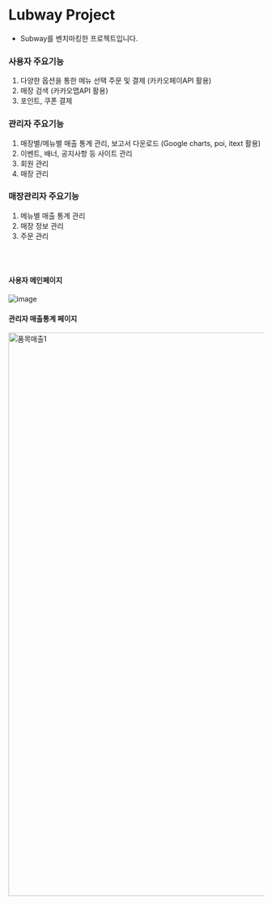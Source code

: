 # Lubway Project 

- Subway를 벤치마킹한 프로젝트입니다.


### 사용자 주요기능
1. 다양한 옵션을 통한 메뉴 선택 주문 및 결제 (카카오페이API 활용)
2. 매장 검색 (카카오맵API 활용)
3. 포인트, 쿠폰 결제

### 관리자 주요기능
1. 매장별/메뉴별 매출 통계 관리, 보고서 다운로드 (Google charts, poi, itext 활용)
2. 이벤트, 배너, 공지사항 등 사이트 관리
3. 회원 관리
4. 매장 관리

### 매장관리자 주요기능
1. 메뉴별 매출 통계 관리
2. 매장 정보 관리
3. 주문 관리

<br>
<br>

#### 사용자 메인페이지
![image](https://user-images.githubusercontent.com/66728270/114640826-dba29b00-9d0b-11eb-92ad-cde526042ea9.png)

#### 관리자 매출통계 페이지
<img width="1112" alt="품목매출1" src="https://user-images.githubusercontent.com/66728270/114640733-aac26600-9d0b-11eb-888c-1648a3999ead.png">
